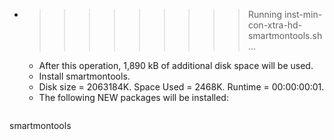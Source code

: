 * >>>>>>>>> Running inst-min-con-xtra-hd-smartmontools.sh ...
  * After this operation, 1,890 kB of additional disk space will be used.
  * Install smartmontools.
  * Disk size = 2063184K. Space Used = 2468K. Runtime = 00:00:00:01.
  * The following NEW packages will be installed:
  ```bash
smartmontools
  ```
